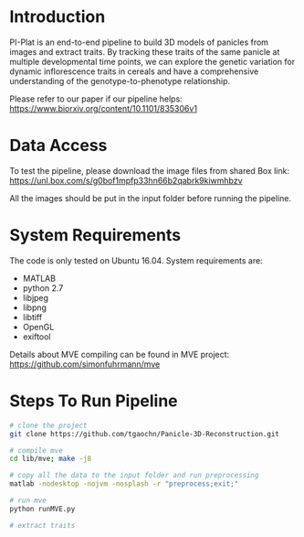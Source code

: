# Introduction
PI-Plat is an end-to-end pipeline to build 3D models of panicles from images and extract traits. By tracking these traits of the same panicle at multiple developmental time points, we can explore the genetic variation for dynamic inflorescence traits in cereals and have a comprehensive understanding of the genotype-to-phenotype relationship.

Please refer to our paper if our pipeline helps:
https://www.biorxiv.org/content/10.1101/835306v1

# Data Access
To test the pipeline, please download the image files from shared Box link:
https://unl.box.com/s/g0bof1mpfp33hn66b2qabrk9kiwmhbzv

All the images should be put in the input folder before running the pipeline.

# System Requirements
The code is only tested on Ubuntu 16.04.
System requirements are:
* MATLAB
* python 2.7
* libjpeg 
* libpng 
* libtiff 
* OpenGL 
* exiftool

Details about MVE compiling can be found in MVE project: 
https://github.com/simonfuhrmann/mve

# Steps To Run Pipeline
```sh
# clone the project
git clone https://github.com/tgaochn/Panicle-3D-Reconstruction.git

# compile mve
cd lib/mve; make -j8

# copy all the data to the input folder and run preprocessing
matlab -nodesktop -nojvm -nosplash -r "preprocess;exit;"

# run mve
python runMVE.py

# extract traits

```
